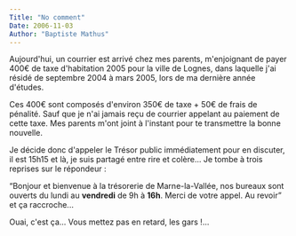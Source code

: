 ```yaml
---
Title: "No comment"
Date: 2006-11-03
Author: "Baptiste Mathus"
---
```




Aujourd'hui, un courrier est arrivé chez mes parents, m'enjoignant de
payer 400€ de taxe d'habitation 2005 pour la ville de Lognes, dans
laquelle j'ai résidé de septembre 2004 à mars 2005, lors de ma dernière
année d'études.

Ces 400€ sont composés d'environ 350€ de taxe + 50€ de frais de
pénalité. Sauf que je n'ai jamais reçu de courrier appelant au paiement
de cette taxe. Mes parents m'ont joint à l'instant pour te transmettre
la bonne nouvelle.

Je décide donc d'appeler le Trésor public immédiatement pour en
discuter, il est 15h15 et là, je suis partagé entre rire et colère... Je
tombe à trois reprises sur le répondeur :

“Bonjour et bienvenue à la trésorerie de Marne-la-Vallée, nos bureaux
sont ouverts du lundi au **vendredi** de 9h à **16h**. Merci de votre
appel. Au revoir” et ça raccroche...

Ouai, c'est ça... Vous mettez pas en retard, les gars !...

